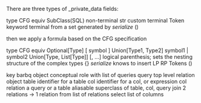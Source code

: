  There are three types of _private_data fields:

type                        CFG equiv
SubClass(SQL)               non-terminal
str                         custom terminal
Token                       keyword terminal from a set
generated by _serialize_    ()


then we apply a formula based on the CFG specification

type                                                                    CFG equiv
Optional[Type]                                                          [ symbol ]
Union[Type1, Type2]                                                     symbol1 | symbol2
Union[Type, List[Type]]                                                 [, …]
logical parenthesis; sets the nesting structure of the complex types    {}
_serialize_ knows to insert LP RP Tokens                                ()

key barbq object  conceptual role
with              list of queries
query             top level relation object
table             identifier for a table
col               identifier for a col, or expression col
relation          a query or a table
aliasable         superclass of table, col, query
join              2 relations -> 1 relation
from              list of relations
select            list of columns

